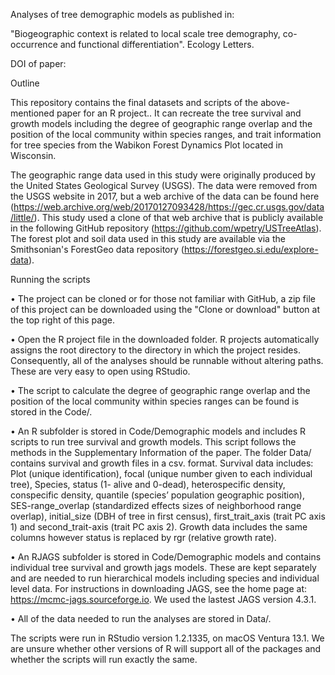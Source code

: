 Analyses of tree demographic models as published in:

"Biogeographic context is related to local scale tree demography, co-occurrence and functional differentiation". Ecology Letters.

DOI of paper: 

Outline

This repository contains the final datasets and scripts of the above-mentioned paper for an R project.. It can recreate the tree survival and growth models including the degree of geographic range overlap and the position of the local community within species ranges, and trait information for tree species from the Wabikon Forest Dynamics Plot located in Wisconsin.

The geographic range data used in this study were originally produced by the United States Geological Survey (USGS). The data were removed from the USGS website in 2017, but a web archive of the data can be found here (https://web.archive.org/web/20170127093428/https://gec.cr.usgs.gov/data/little/).  This study used a clone of that web archive that is publicly available in the following GitHub repository (https://github.com/wpetry/USTreeAtlas). The forest plot and soil data used in this study are available via the Smithsonian's ForestGeo data repository (https://forestgeo.si.edu/explore-data).

Running the scripts 

•	The project can be cloned or for those not familiar with GitHub, a zip file of this project can be downloaded using the "Clone or download" button at the top right of this page.

•	Open the R project file in the downloaded folder. R projects automatically assigns the root directory to the directory in which the project resides. Consequently, all of the analyses should be runnable without altering paths. These are very easy to open using RStudio.

•	The script to calculate the degree of geographic range overlap and the position of the local community within species ranges can be found is stored in the Code/.

•	An R subfolder is stored in Code/Demographic models and includes R scripts to run tree survival and growth models. This script follows the methods in the Supplementary Information of the paper. The folder Data/ contains survival and growth files in a csv. format. Survival data includes: Plot (unique identification), focal (unique number given to each individual tree), Species, status (1- alive and 0-dead), heterospecific density, conspecific density, quantile (species’ population geographic position), SES-range_overlap (standardized effects sizes of neighborhood range overlap), initial_size (DBH of tree in first census), first_trait_axis (trait PC axis 1) and second_trait-axis (trait PC axis 2). Growth data includes the same columns however status is replaced by rgr (relative growth rate).

•	An RJAGS subfolder is stored in Code/Demographic models and contains individual tree survival and growth jags models. These are kept separately and are needed to run hierarchical models including species and individual level data. For instructions in downloading JAGS, see the home page at: https://mcmc-jags.sourceforge.io. We used the lastest JAGS version 4.3.1.

•	All of the data needed to run the analyses are stored in Data/.

The scripts were run in RStudio version 1.2.1335, on macOS Ventura 13.1. We are unsure whether other versions of R will support all of the packages and whether the scripts will run exactly the same.

